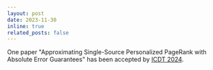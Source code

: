 ```yaml
---
layout: post
date: 2023-11-30
inline: true
related_posts: false
---
```


One paper "Approximating Single-Source Personalized PageRank with Absolute Error Guarantees" has been accepted by [ICDT 2024](https://dastlab.github.io/edbticdt2024).

